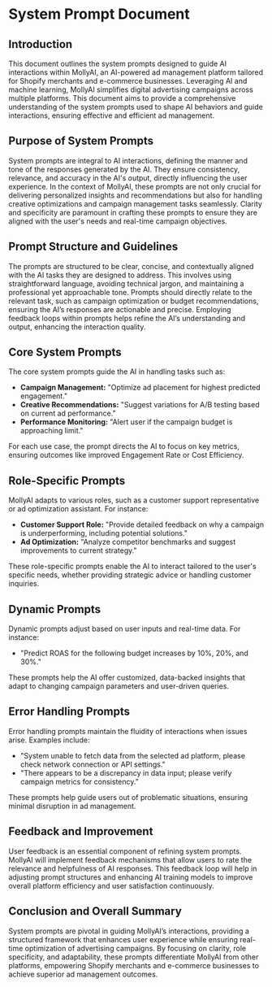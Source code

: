 # System Prompt Document

## Introduction

This document outlines the system prompts designed to guide AI interactions within MollyAI, an AI-powered ad management platform tailored for Shopify merchants and e-commerce businesses. Leveraging AI and machine learning, MollyAI simplifies digital advertising campaigns across multiple platforms. This document aims to provide a comprehensive understanding of the system prompts used to shape AI behaviors and guide interactions, ensuring effective and efficient ad management.

## Purpose of System Prompts

System prompts are integral to AI interactions, defining the manner and tone of the responses generated by the AI. They ensure consistency, relevance, and accuracy in the AI's output, directly influencing the user experience. In the context of MollyAI, these prompts are not only crucial for delivering personalized insights and recommendations but also for handling creative optimizations and campaign management tasks seamlessly. Clarity and specificity are paramount in crafting these prompts to ensure they are aligned with the user's needs and real-time campaign objectives.

## Prompt Structure and Guidelines

The prompts are structured to be clear, concise, and contextually aligned with the AI tasks they are designed to address. This involves using straightforward language, avoiding technical jargon, and maintaining a professional yet approachable tone. Prompts should directly relate to the relevant task, such as campaign optimization or budget recommendations, ensuring the AI’s responses are actionable and precise. Employing feedback loops within prompts helps refine the AI’s understanding and output, enhancing the interaction quality.

## Core System Prompts

The core system prompts guide the AI in handling tasks such as:

*   **Campaign Management:** "Optimize ad placement for highest predicted engagement."
*   **Creative Recommendations:** "Suggest variations for A/B testing based on current ad performance."
*   **Performance Monitoring:** "Alert user if the campaign budget is approaching limit."

For each use case, the prompt directs the AI to focus on key metrics, ensuring outcomes like improved Engagement Rate or Cost Efficiency.

## Role-Specific Prompts

MollyAI adapts to various roles, such as a customer support representative or ad optimization assistant. For instance:

*   **Customer Support Role:** "Provide detailed feedback on why a campaign is underperforming, including potential solutions."
*   **Ad Optimization:** "Analyze competitor benchmarks and suggest improvements to current strategy."

These role-specific prompts enable the AI to interact tailored to the user's specific needs, whether providing strategic advice or handling customer inquiries.

## Dynamic Prompts

Dynamic prompts adjust based on user inputs and real-time data. For instance:

*   "Predict ROAS for the following budget increases by 10%, 20%, and 30%."

These prompts help the AI offer customized, data-backed insights that adapt to changing campaign parameters and user-driven queries.

## Error Handling Prompts

Error handling prompts maintain the fluidity of interactions when issues arise. Examples include:

*   "System unable to fetch data from the selected ad platform, please check network connection or API settings."
*   "There appears to be a discrepancy in data input; please verify campaign metrics for consistency."

These prompts help guide users out of problematic situations, ensuring minimal disruption in ad management.

## Feedback and Improvement

User feedback is an essential component of refining system prompts. MollyAI will implement feedback mechanisms that allow users to rate the relevance and helpfulness of AI responses. This feedback loop will help in adjusting prompt structures and enhancing AI training models to improve overall platform efficiency and user satisfaction continuously.

## Conclusion and Overall Summary

System prompts are pivotal in guiding MollyAI’s interactions, providing a structured framework that enhances user experience while ensuring real-time optimization of advertising campaigns. By focusing on clarity, role specificity, and adaptability, these prompts differentiate MollyAI from other platforms, empowering Shopify merchants and e-commerce businesses to achieve superior ad management outcomes.

